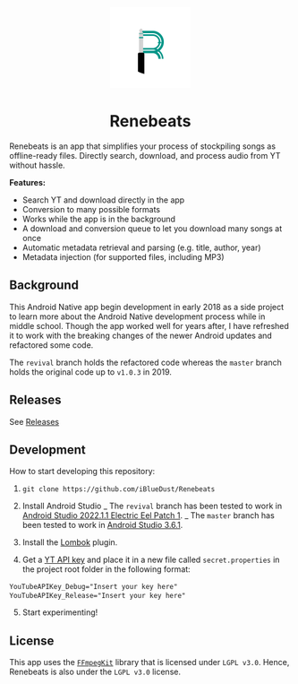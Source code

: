 <div align="center">
	<img src="docs/images/icon_round.svg" width="144" height="144"></img>
	
# Renebeats

</div>

Renebeats is an app that simplifies your process of stockpiling songs as offline-ready files.
Directly search, download, and process audio from YT without hassle.

**Features:**

- Search YT and download directly in the app
- Conversion to many possible formats
- Works while the app is in the background
- A download and conversion queue to let you download many songs at once
- Automatic metadata retrieval and parsing (e.g. title, author, year)
- Metadata injection (for supported files, including MP3)

## Background

This Android Native app begin development in early 2018 as a side project to learn more about the
Android Native development process while in middle school. Though the app worked well for years
after, I have refreshed it to work with the breaking changes of the newer Android updates and
refactored some code.

The `revival` branch holds the refactored code whereas the `master` branch holds the original code
up to `v1.0.3` in 2019.

## Releases

See [Releases](https://github.com/iBlueDust/Renebeats/releases)

## Development

How to start developing this repository:

1.  `git clone https://github.com/iBlueDust/Renebeats`

2.  Install Android Studio
    _ The `revival` branch has been tested to work in
    [Android Studio 2022.1.1 Electric Eel Patch 1](https://developer.android.com/studio/archive).
    _ The `master` branch has been tested to work in
    [Android Studio 3.6.1](https://developer.android.com/studio/archive).

3.  Install the [Lombok](https://plugins.jetbrains.com/plugin/6317-lombok) plugin.

4.  Get a [YT API key](https://blog.hubspot.com/website/how-to-get-youtube-api-key) and place it in
    a new file called `secret.properties` in the project root folder in the following format:

  ```properties
YouTubeAPIKey_Debug="Insert your key here"
YouTubeAPIKey_Release="Insert your key here"
```

5.  Start experimenting!

## License

This app uses the [`FFmpegKit`](https://github.com/arthenica/ffmpeg-kit) library that is licensed under `LGPL v3.0`.
Hence, Renebeats is also under the `LGPL v3.0` license.
